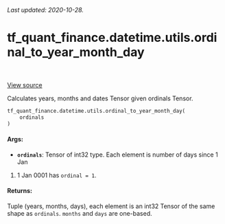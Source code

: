 <!--
This file is generated by a tool. Do not edit directly.
For open-source contributions the docs will be updated automatically.
-->

*Last updated: 2020-10-28.*

<div itemscope itemtype="http://developers.google.com/ReferenceObject">
<meta itemprop="name" content="tf_quant_finance.datetime.utils.ordinal_to_year_month_day" />
<meta itemprop="path" content="Stable" />
</div>

# tf_quant_finance.datetime.utils.ordinal_to_year_month_day

<!-- Insert buttons and diff -->

<table class="tfo-notebook-buttons tfo-api" align="left">
</table>

<a target="_blank" href="https://github.com/google/tf-quant-finance/blob/master/tf_quant_finance/datetime/date_utils.py">View source</a>



Calculates years, months and dates Tensor given ordinals Tensor.

```python
tf_quant_finance.datetime.utils.ordinal_to_year_month_day(
    ordinals
)
```



<!-- Placeholder for "Used in" -->


#### Args:


* <b>`ordinals`</b>: Tensor of int32 type. Each element is number of days since 1 Jan
 0001. 1 Jan 0001 has `ordinal = 1`.


#### Returns:

Tuple (years, months, days), each element is an int32 Tensor of the same
shape as `ordinals`. `months` and `days` are one-based.
